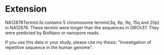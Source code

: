 # Extension
NA12878Termini.fa contains 5 chromosome termini(3q, 6p, 9q, 15q and 20p) in NA12878. These termini were longer than the sequences in GRCh37.  They were predicted by BioNano or nanopore reads.

If you use this data in your study, please cite my thesis: "Investigation of repetitive sequence in the human genome".
